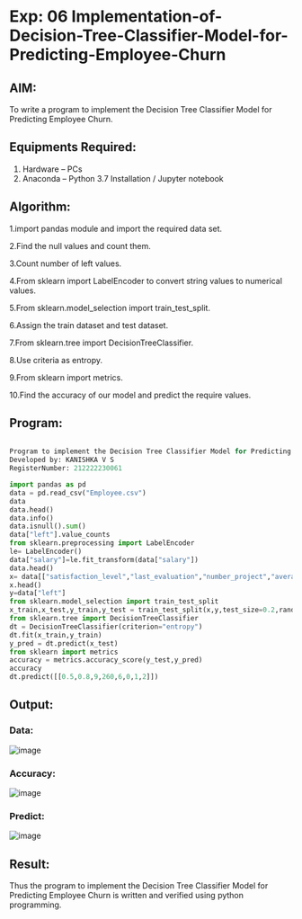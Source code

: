 # Exp: 06 Implementation-of-Decision-Tree-Classifier-Model-for-Predicting-Employee-Churn

## AIM:
To write a program to implement the Decision Tree Classifier Model for Predicting Employee Churn.

## Equipments Required:
1. Hardware – PCs
2. Anaconda – Python 3.7 Installation / Jupyter notebook

## Algorithm:
1.import pandas module and import the required data set.

2.Find the null values and count them.

3.Count number of left values.

4.From sklearn import LabelEncoder to convert string values to numerical values.

5.From sklearn.model_selection import train_test_split.

6.Assign the train dataset and test dataset.

7.From sklearn.tree import DecisionTreeClassifier.

8.Use criteria as entropy.

9.From sklearn import metrics.

10.Find the accuracy of our model and predict the require values.

## Program:
```py

Program to implement the Decision Tree Classifier Model for Predicting Employee Churn.
Developed by: KANISHKA V S
RegisterNumber: 212222230061 
```
```py
import pandas as pd
data = pd.read_csv("Employee.csv")
data
data.head()
data.info()
data.isnull().sum()
data["left"].value_counts
from sklearn.preprocessing import LabelEncoder
le= LabelEncoder()
data["salary"]=le.fit_transform(data["salary"])
data.head()
x= data[["satisfaction_level","last_evaluation","number_project","average_montly_hours","time_spend_company","Work_accident","promotion_last_5years","salary"]]
x.head()
y=data["left"]
from sklearn.model_selection import train_test_split
x_train,x_test,y_train,y_test = train_test_split(x,y,test_size=0.2,random_state = 100)
from sklearn.tree import DecisionTreeClassifier
dt = DecisionTreeClassifier(criterion="entropy")
dt.fit(x_train,y_train)
y_pred = dt.predict(x_test)
from sklearn import metrics
accuracy = metrics.accuracy_score(y_test,y_pred)
accuracy
dt.predict([[0.5,0.8,9,260,6,0,1,2]])
```

## Output:
### Data:
![image](https://github.com/kanishka2305/Implementation-of-Decision-Tree-Classifier-Model-for-Predicting-Employee-Churn/assets/113497357/6ed5413a-2051-4c4c-ae7f-a2c6f6aa161e)

### Accuracy:
![image](https://github.com/kanishka2305/Implementation-of-Decision-Tree-Classifier-Model-for-Predicting-Employee-Churn/assets/113497357/30b1e7bb-c4ed-4888-ae89-a22d92500296)

### Predict:
![image](https://github.com/kanishka2305/Implementation-of-Decision-Tree-Classifier-Model-for-Predicting-Employee-Churn/assets/113497357/17d3ec06-af36-40e4-85d4-1d52547ed18a)



## Result:
Thus the program to implement the  Decision Tree Classifier Model for Predicting Employee Churn is written and verified using python programming.
